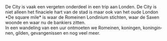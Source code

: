 <div lang="nl">
De City is vaak een vergeten onderdeel in een trip aan Londen. De City is niet
alleen het finaciele hart van de stad is maar ook van het oude London *De square
mile* is waar de Romeinen Londinium stichten, waar de Saxen woonde en waar nu de
bankiers zitten.
</div>

<div lang="nl">
In een wandeling van een uur ontmoeten we Romeinen, koningen, koninginnen,
gilden, gevangenissen en nog veel meer.
</div>
